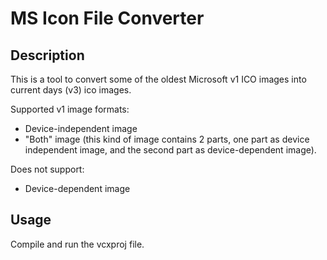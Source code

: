# MS Icon File Converter

## Description

This is a tool to convert some of the oldest Microsoft v1 ICO images into current days (v3) ico images.

Supported v1 image formats:

- Device-independent image
- "Both" image (this kind of image contains 2 parts, one part as device independent image, and the second part as device-dependent image).

Does not support:

- Device-dependent image

## Usage

Compile and run the vcxproj file.